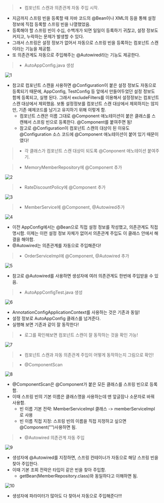 >- 컴포넌트 스캔과 의존관계 자동 주입 시작.

   - 지금까지 스프링 빈을 등록할 때 자바 코드의 @Bean이나 XML의 <bean>등을 통해 설정 정보에
     직접 등록할 스프링 빈을 나열했었음.
   - 등록해야 할 스프링 빈이 수십, 수백개가 되면 일일이 등록하기 귀찮고, 설정 정보도 커지고,
     누락하는 문제가 발생할 수 있다.
   - 그래서 스프링은 설정 정보가 없어서 자동으로 스프링 빈을 등록하는 컴포넌트 스캔이라는 기능을 제공함.
   - 또 의존관계도 자동으로 주입해주는 @Autowired라는 기능도 제공한다.

>- AutoAppConfig.java 생성   

  ![1](https://user-images.githubusercontent.com/102012155/174474898-1d711431-8501-42ea-a4d2-403cd37295f1.JPG)
   
   - 참고로 컴포넌트 스캔을 사용하면 @Configuration이 붙은 설정 정보도 자동으로 등록되기 때문에,
      AppConfig, TestConfig 등 앞에서 만들어두었던 설정 정보도 함께 등록되고, 실행 된다.
      그래서 excludeFilters를 이용해서 설정정보는 컴포넌트 스캔 대상에서 제외했음.
      보통 설정정보를 컴포넌트 스캔 대상에서 제외하지는 않지만, 기존 예제코드를 남기고 유지하기 위해 이렇게 함.
     - 컴포넌트 스캔은 이름 그대로 @Component 애노테이션이 붙은 클래스를 스캔해서 스프링 빈으로 등록한다. @Component를 붙여주면 됨!
     - 참고로 @Configuration이 컴포넌트 스캔의 대상이 된 이유도 @Configuration 소스 코드에
      @Component 애노테이션이 붙어 있기 때문이였다!
   
>- 각 클래스가 컴포넌트 스캔 대상이 되도록 @Conponent 애노테이션 붙여주기.
   
>- MemoryMemberRepository에 @Component 추가

   ![2](https://user-images.githubusercontent.com/102012155/174474906-43920573-16b9-4981-92eb-8a34076c368a.JPG)

>- RateDiscountPolicy에 @Component 추가

   ![3](https://user-images.githubusercontent.com/102012155/174474983-3e9bcaeb-c4d2-4468-9940-4358f2b0e54d.JPG)

>- MemberService에 @Component, @Autowired추가 

   ![4](https://user-images.githubusercontent.com/102012155/174474987-2458df58-37cf-44ae-9373-bbc9b6b4f968.JPG)

- 이전 AppConfig에서는 @Bean으로 직접 설정 정보를 작성했고, 의존관계도 직접 명시함.
이제는 이런 설정 정보 자체가 없어서 의존관계 주입도 이 클래스 안에서 해결을 해야함.
- @Autowired는 의존관계를 자동으로 주입해준다! 

>- OrderServiceImpl에 @Component, @Autowired 추가

   ![5](https://user-images.githubusercontent.com/102012155/174475003-ca04bc80-bd1b-4751-96ea-9d59ceaafda3.JPG)

- 참고로 @Autowired를 사용하면 생성자에 여러 의존관계도 한번에 주입받을 수 있음.

>- AutoAppConfigTest.java 생성

   ![6](https://user-images.githubusercontent.com/102012155/174475012-ca9d1a5b-f42b-4506-bfdd-4aa4e3ad54c5.JPG)

- AnnotationConfigApplicationContext를 사용하는 것은 기존과 동일!
- 설정 정보로 AutoAppConfig 클래스를 넘겨준다.
- 실행해 보면 기존과 같이 잘 동작한다!

>- 로그를 확인해보면 컴포넌트 스캔이 잘 동작하는 것을 확인 가능!

   ![7](https://user-images.githubusercontent.com/102012155/174475019-7efe9c91-4dcb-4707-9df2-386ce72bc886.JPG)

>- 컴포넌트 스캔과 자동 의존관계 주입이 어떻게 동작하는지 그림으로 확인!

>- @ComponentScan

   ![8](https://user-images.githubusercontent.com/102012155/174475028-fe5bcb79-8ea8-4288-bebb-d5eabd60e76d.JPG)

- @ComponentScan은 @Component가 붙은 모든 클래스를 스프링 빈으로 등록함.
 - 이때 스프링 빈의 기본 이름은 클래스명을 사용하는데 맨 앞글잠나 소문자로 바꿔 사용함.
   - 빈 이름 기본 전략: MemberServiceImpl 클래스 -> memberServiceImpl 로 사용
   - 빈 이름 직접 지정: 스프링 빈의 이름을 직접 지정하고 싶으면 @Component("")사용하면 됨.

>- @Autowired 의존관계 자동 주입

   ![9](https://user-images.githubusercontent.com/102012155/174475034-5661b772-f62a-413b-87ac-aedf265c850f.JPG)

   - 생성자에 @Autowired를 지정하면, 스프링 컨테이너가 자동으로 해당 스프링 빈을 찾아 주입한다.
   - 이때 기본 조회 전략은 타입이 같은 빈을 찾아 주입함.
      - getBean(MemberRepository.class)와 동일하다고 이해하면 됨.

   ![10](https://user-images.githubusercontent.com/102012155/174475044-f3a16733-83cb-4206-992a-7883733ed60b.JPG)

- 생성자에 파라미터가 많아도 다 찾아서 자동으로 주입해준다!!!

